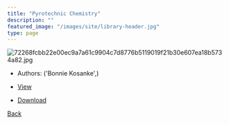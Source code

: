 ```yaml
---
title: "Pyrotechnic Chemistry"
description: ""
featured_image: "/images/site/library-header.jpg"
type: page
---
```


![72268fcbb22e00ec9a7a61c9904c7d8776b5119019f21b30e607ea18b5734a82.jpg](https://drive.google.com/uc?export=view&id=1WSSGcShAPpCTITLAhn7HK92Qg9ypADrV)
* Authors: ('Bonnie Kosanke',)
* [View](https://drive.google.com/uc?export=view&id=1fgNQ4lUppHIsVz5tX51EraGuOol6BIJ8)

* [Download](https://drive.google.com/uc?export=download&id=1fgNQ4lUppHIsVz5tX51EraGuOol6BIJ8)

[Back](http://localhost:1313/library/ebooks/
)